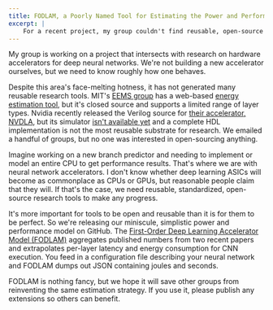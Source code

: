 ```yaml
---
title: FODLAM, a Poorly Named Tool for Estimating the Power and Performance of Deep Learning Accelerators
excerpt: |
    For a recent project, my group couldn't find reusable, open-source tools for understanding the hardware costs of deep neural network accelerators. We've published [a simple first-order model](https://github.com/cucapra/fodlam) for the latency and energy of CNN execution.
---
```

My group is working on a project that intersects with research on hardware accelerators for deep neural networks. We're not building a new accelerator ourselves, but we need to know roughly how one behaves.

Despite this area's face-melting hotness, it has not generated many reusable research tools. MIT's [EEMS group][eems] has a web-based [energy estimation tool][eemstool], but it's closed source and supports a limited range of layer types. Nvidia recently released the Verilog source for [their accelerator, NVDLA][nvdla], but its simulator [isn't available yet][nvdla-cmod] and a complete HDL implementation is not the most reusable substrate for research. We emailed a handful of groups, but no one was interested in open-sourcing anything.

[nvdla-cmod]: https://github.com/nvdla/hw/blob/7c769aa9a62f209a0487bd383eb046bebdf676b6/cmod/README.md
[nvdla]: http://nvdla.org
[eemstool]: https://energyestimation.mit.edu
[eems]: http://www.rle.mit.edu/eems/

Imagine working on a new branch predictor and needing to implement or model an entire CPU to get performance results. That's where we are with neural network accelerators. I don't know whether deep learning ASICs will become as commonplace as CPUs or GPUs, but reasonable people claim that they will. If that's the case, we need reusable, standardized, open-source research tools to make any progress.

It's more important for tools to be open and reusable than it is for them to be perfect. So we're releasing our miniscule, simplistic power and performance model on GitHub. The [First-Order Deep Learning Accelerator Model (FODLAM)][fodlam] aggregates published numbers from two recent papers and extrapolates per-layer latency and energy consumption for CNN execution. You feed in a configuration file describing your neural network and FODLAM dumps out JSON containing joules and seconds.

FODLAM is nothing fancy, but we hope it will save other groups from reinventing the same estimation strategy. If you use it, please publish any extensions so others can benefit.

[fodlam]: https://github.com/cucapra/fodlam
